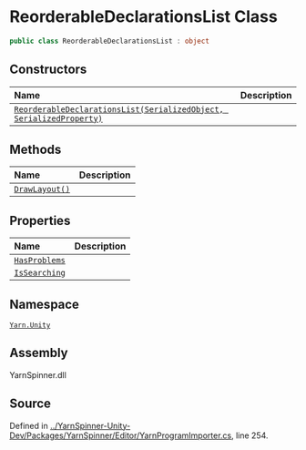 <!-- This file was generated by a tool. Do not edit this file by hand. -->

# ReorderableDeclarationsList Class


```csharp
public class ReorderableDeclarationsList : object
```



## Constructors
|Name|Description|
|:---|:---|
|[`ReorderableDeclarationsList(SerializedObject, SerializedProperty)`](/api/csharp/yarn.unity/reorderabledeclarationslist._ctor-serializedobject,serializedproperty-.md)||
## Methods
|Name|Description|
|:---|:---|
|[`DrawLayout()`](/api/csharp/yarn.unity/reorderabledeclarationslist.drawlayout.md)||
## Properties
|Name|Description|
|:---|:---|
|[`HasProblems`](/api/csharp/yarn.unity/reorderabledeclarationslist.hasproblems.md)||
|[`IsSearching`](/api/csharp/yarn.unity/reorderabledeclarationslist.issearching.md)||
## Namespace
[`Yarn.Unity`](/api/csharp/yarn.unity/README.md)

## Assembly
YarnSpinner.dll

## Source
Defined in [../YarnSpinner-Unity-Dev/Packages/YarnSpinner/Editor/YarnProgramImporter.cs](https://github.com/YarnSpinnerTool/YarnSpinner-Unity//blob/develop/Editor/YarnProgramImporter.cs#L254), line 254.
